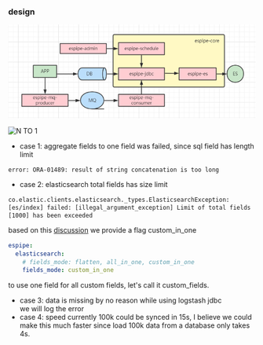 ### design

![Architecture](images/architecture.png)

![N TO 1](https://mmbiz.qpic.cn/mmbiz_png/RGINbiaOhjW9feEzaNvCSyUEUEuNwArQECPapibVmdDhlYeLdDpyVDia1FOviau2JQibH8ZWVArJAm2hOVBJD4jV69g/640?wx_fmt=png&wxfrom=5&wx_lazy=1&wx_co=1)

- case 1: aggregate fields to one field was failed, since sql field has length limit
```
error: ORA-01489: result of string concatenation is too long
```
- case 2: elasticsearch total fields has size limit
```
co.elastic.clients.elasticsearch._types.ElasticsearchException: 
[es/index] failed: [illegal_argument_exception] Limit of total fields [1000] has been exceeded
```                      
based on this [discussion](https://discuss.elastic.co/t/approaches-to-deal-with-limit-of-total-fields-1000-in-index-has-been-exceeded/241039) we 
provide a flag custom_in_one
```yaml
espipe:
  elasticsearch:
    # fields_mode: flatten, all_in_one, custom_in_one
    fields_mode: custom_in_one
``` 
to use one field for all custom fields, let's call it custom_fields.

- case 3: data is missing by no reason while using logstash jdbc     
we will log the error
- case 4: speed
currently 100k could be synced in 15s, I believe we could make this much faster since load 100k data from a database only takes 4s.


